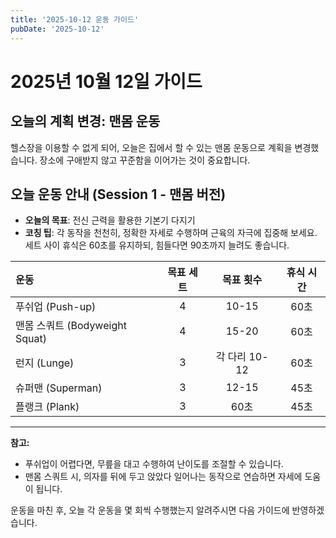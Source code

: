 ```yaml
---
title: '2025-10-12 운동 가이드'
pubDate: '2025-10-12'
---
```


# 2025년 10월 12일 가이드

## 오늘의 계획 변경: 맨몸 운동

헬스장을 이용할 수 없게 되어, 오늘은 집에서 할 수 있는 맨몸 운동으로 계획을 변경했습니다. 장소에 구애받지 않고 꾸준함을 이어가는 것이 중요합니다.

## 오늘 운동 안내 (Session 1 - 맨몸 버전)

-   **오늘의 목표**: 전신 근력을 활용한 기본기 다지기
-   **코칭 팁**: 각 동작을 천천히, 정확한 자세로 수행하며 근육의 자극에 집중해 보세요. 세트 사이 휴식은 60초를 유지하되, 힘들다면 90초까지 늘려도 좋습니다.

| 운동 | 목표 세트 | 목표 횟수 | 휴식 시간 |
| :--- | :---: | :---: | :---: |
| 푸쉬업 (Push-up) | 4 | 10-15 | 60초 |
| 맨몸 스쿼트 (Bodyweight Squat) | 4 | 15-20 | 60초 |
| 런지 (Lunge) | 3 | 각 다리 10-12 | 60초 |
| 슈퍼맨 (Superman) | 3 | 12-15 | 45초 |
| 플랭크 (Plank) | 3 | 60초 | 45초 |

---

**참고:**
*   푸쉬업이 어렵다면, 무릎을 대고 수행하여 난이도를 조절할 수 있습니다.
*   맨몸 스쿼트 시, 의자를 뒤에 두고 앉았다 일어나는 동작으로 연습하면 자세에 도움이 됩니다.

운동을 마친 후, 오늘 각 운동을 몇 회씩 수행했는지 알려주시면 다음 가이드에 반영하겠습니다.